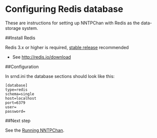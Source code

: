 Configuring Redis database
==========================

These are instructions for setting up NNTPChan with Redis as the data-storage system.

##Install Redis

Redis 3.x or higher is required, [stable release](http://download.redis.io/releases/redis-stable.tar.gz) recommended

* See http://redis.io/download

##Configuration

In srnd.ini the database sections should look like this:

    [database]
    type=redis
    schema=single
    host=localhost
    port=6379
    user=
    password=

##Next step

See the [Running NNTPChan](running.md).
